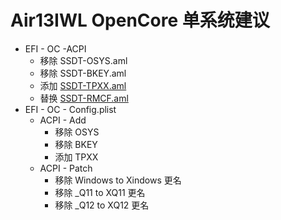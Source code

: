 # Air13IWL OpenCore 单系统建议

- EFI - OC -ACPI
  - 移除 SSDT-OSYS.aml
  - 移除 SSDT-BKEY.aml
  - 添加 [SSDT-TPXX.aml](SSDT-TPXX.aml)
  - 替换 [SSDT-RMCF.aml](SSDT-RMCF.aml)
- EFI - OC - Config.plist 
  - ACPI - Add
    - 移除 OSYS
    - 移除 BKEY
    - 添加 TPXX
  - ACPI - Patch
    - 移除 Windows to Xindows 更名
    - 移除 _Q11 to XQ11 更名
    - 移除 _Q12 to XQ12 更名